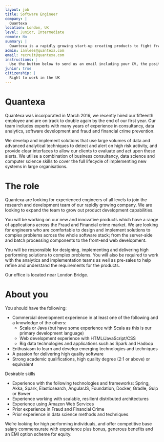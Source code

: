 ```yaml
---
layout: job
title: Software Engineer
company: |
  Quantexa
location: London, UK
level: Junior, Intermediate
remote: No
summary: |
  Quantexa is a rapidly growing start-up creating products to fight fraud and financial crime within Financial Services and Government. We work with some of the richest datasets from the worlds largest institutions. We are looking for data scientists and software engineers comfortable with full stack development, from server side and batch processing to web development. Our products are primarily developed in Scala and work with a wide range of technologies such as Spark, Elasticsearch, and Akka.
admin: ianlees@quantexa.com
email: recruit@quantexa.com
instructions: |
  Use the button below to send us an email including your CV, the position you're applying for, and anything else you might want to say.
junior: true
citizenship: |
  Right to work in the UK
---
```


<!-- break -->

# Quantexa

Quantexa was incorporated in March 2016, we recently hired our fifteenth employee and are on track to double again by the end of our first year. Our team includes experts with many years of experience in consultancy, data analytics, software development and fraud and financial crime prevention.

We develop and implement solutions that use large volumes of data and advanced analytical techniques to detect and alert on high risk activity, and provide clear interfaces to allow our clients to evaluate and act upon these alerts. We utilise a combination of business consultancy, data science and computer science skills to cover the full lifecycle of implementing new systems in large organisations.

# The role

Quantexa are looking for experienced engineers of all levels to join the research and development team of our rapidly growing company. We are looking to expand the team to grow out product development capabilities.

You will be working on our new and innovative products which have a range of applications across the Fraud and Financial crime market. We are looking for engineers who are comfortable to design and implement solutions to complex problems across the whole software stack; from the server-side and batch processing components to the front-end web development.

You will be responsible for designing, implementing and delivering high performing solutions to complex problems. You will also be required to work with the analytics and implementation teams as well as pre-sales to help refine and understand the requirements for the products.

Our office is located near London Bridge.

# About you

You should have the following:
* Commercial development experience in at least one of the following and a knowledge of the others:
    * Scala or Java (but have some experience with Scala as this is our primary development language)
    * Web development experience with HTML/JavaScript/CSS
    * Big data technologies and applications such as Spark and Hadoop
* Enthusiasm to learn and develop emerging technologies and techniques
* A passion for delivering high quality software
* Strong academic qualifications, high quality degree (2:1 or above) or equivalent

Desirable skills
* Experience with the following technologies and frameworks: Spring, Akka, Spark, Elasticsearch, AngularJS, Foundation, Docker, Gradle, Gulp or Bower
* Experience working with scalable, resilient distributed architectures
* Experience using Amazon Web Services
* Prior experience in Fraud and Financial Crime
* Prior experience in data science methods and techniques

We’re looking for high performing individuals, and offer competitive base salary commensurate with experience plus bonus, generous benefits and an EMI option scheme for equity.